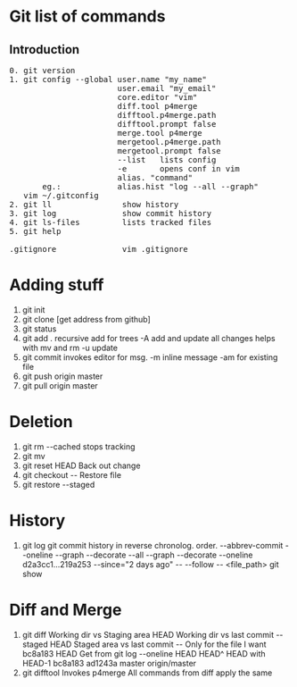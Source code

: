 # Git list of commands

## Introduction
<pre>
0. git version
1. git config --global user.name "my_name"
                       user.email "my_email"
                       core.editor "vim"
                       diff.tool p4merge
                       difftool.p4merge.path
                       difftool.prompt false
                       merge.tool p4merge
                       mergetool.p4merge.path
                       mergetool.prompt false
                       --list   lists config
                       -e       opens conf in vim
                       alias.<command_name> "command"
       eg.:            alias.hist "log --all --graph"
   vim ~/.gitconfig
2. git ll               show history
3. git log              show commit history
4. git ls-files         lists tracked files
5. git help <command>

.gitignore              vim .gitignore
</pre>
# Adding stuff
1. git init
2. git clone    [get address from github]
3. git status   
4. git add      <file>
                .       recursive add for trees
                -A      add and update all changes
                        helps with mv and rm
                -u      update
5. git commit           invokes editor for msg.
                -m      inline message
                -am     for existing file
6. git push     origin master
7. git pull     origin master

# Deletion
1. git rm               <file>
          --cached      <file> stops tracking
2. git mv               <file> <target>
3. git reset HEAD       <file> Back out change
4. git checkout --      <file> Restore file
5. git restore --staged <file> 

# History
1. git log                   git commit history in 
                             reverse chronolog. order.
            --abbrev-commit
            --oneline --graph --decorate
            --all --graph --decorate --oneline
            d2a3cc1...219a253
            --since="2 days ago"
            -- <file>
            --follow -- <file_path>
   git show <long commit id from git log command>

# Diff and Merge
1. git diff               Working dir vs Staging area
            HEAD          Working dir vs last commit
            --staged HEAD Staged area vs last commit
            -- <file>     Only for the file I want
            bc8a183 HEAD  Get from git log --oneline
            HEAD HEAD^    HEAD with HEAD-1
            bc8a183 ad1243a
            master origin/master
2. git difftool           Invokes p4merge
            All commands from diff apply the same
